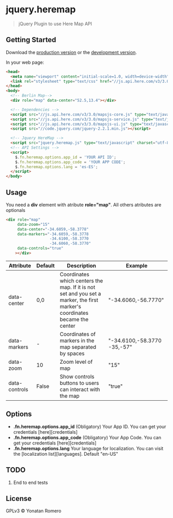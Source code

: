 # jquery.heremap

> jQuery Plugin to use Here Map API


## Getting Started

Download the [production version][min] or the [development version][max].

[min]: https://github.com/romeroyonatan/jquery.heremap/raw/master/dist/jquery.heremap.js
[max]: https://github.com/romeroyonatan/jquery.heremap/raw/master/dist/jquery.heremap.min.js

In your web page:

```html
<head>                                                                       
  <meta name="viewport" content="initial-scale=1.0, width=device-width" />   
  <link rel="stylesheet" type="text/css" href="//js.api.here.com/v3/3.0/mapsjs-ui.css" />
</head>  
<body>
  <!-- Berlin Map-->
  <div role="map" data-center="52.5,13.4"></div>

  <!-- Dependencies -->
  <script src="//js.api.here.com/v3/3.0/mapsjs-core.js" type="text/javascript" charset="utf-8"></script>
  <script src="//js.api.here.com/v3/3.0/mapsjs-service.js" type="text/javascript" charset="utf-8"></script>
  <script src="//js.api.here.com/v3/3.0/mapsjs-ui.js" type="text/javascript" charset="utf-8"></script>
  <script src="//code.jquery.com/jquery-2.2.1.min.js"></script>

  <!-- Jquery HereMap -->
  <script src="jquery.heremap.js" type="text/javascript" charset="utf-8"></script>
  <!-- API Settings -->
  <script>                                                                   
    $.fn.heremap.options.app_id = 'YOUR API ID';                    
    $.fn.heremap.options.app_code = 'YOUR APP CODE';                
    $.fn.heremap.options.lang = 'es-ES';                                     
  </script>   
</body>
```

## Usage

You need a **div** element with atribute **role="map"**. All others atributes are
optionals

```html
<div role="map"                                                            
     data-zoom="15"                                                        
     data-center="-34.6059,-58.3778"
     data-markers="-34.6059,-58.3778                                       
                   -34.6100,-58.3770                                       
                   -34.6060,-58.3770"                                      
     data-controls="true"                                                  
    ></div>
```
Attribute|Default|Description|Example
---------|-------|-----------|--------
  data-center|0,0|Coordinates which centers the map. If it is not set and you set a marker, the  first marker's coordinates became the center|"-34.6060,-56.7770"
data-markers|-|Coordinates of markers in the map separated by spaces|"-34.6100,-58.3770 -35,-57"
data-zoom|10|Zoom level of map|"15"
data-controls|False|Show controls buttons to users can interact with the map|"true"

## Options
* **.fn.heremap.options.app_id** (Obligatory) Your App ID. You can get your credentials [here][credentials]
* **.fn.heremap.options.app_code** (Obligatory) Your App Code. You can get your credentials [here][credentials]
* **.fn.heremap.options.lang** Your language for localization. You can visit the [localization list][languages]. Default "en-US"


## TODO
1. End to end tests

## License

GPLv3 © Yonatan Romero
